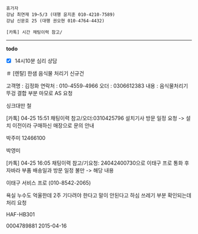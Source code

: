 ```
휴가자
강남 최연재 19~5/3 (대행 윤지훈 010-4210-7589)
강남 신문호 25 (대행 권오현 010-4764-4432)
```

```
[카톡] 시간 채팅이력 참고/
```
---
**todo**
- [x] 14시10분 심리 상담


＃ [렌탈] 한샘 음식물 처리기 신규건 

고객명 : 김정화 
연락처 : 010-4559-4966
오더 : 0306612383 
내용 : 음식물처리기 뚜겅 결합 부분 마모로 AS 요청

싱크대만 철


[카톡]  04-25 15:51
채팅이력 참고/오더:0310425796 설치기사 방문 일정 요청 -> 설치 이전이라 구매하신 매장으로 문의 안내


박주미 12466100


박영미 

[카톡]  04-25 16:05
채팅이력 참고/기요청:	24042400730으로 이태구 프로 통화 후 자바라 부품 배송일과 방문 일정 불만 -> 해당 내용 

이태구 서비스 프로 (010-8542-2065)

욕실 누수도 억울한데 2주 기다려야 한다고 말이 안된다고 하심
쓰레기 부분 확인되는데 처리 요청


HAF-HB301


0004789881 2015-04-16